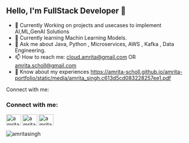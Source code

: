 ## Hello, I'm FullStack Developer 👋

<!--
**amrita-scholl/amrita-scholl** is a ✨ _special_ ✨ repository because its `README.md` (this file) appears on your GitHub profile.
-->

- 🔭 Currently Working on projects and usecases to implement AI,ML,GenAI Solutions
- 🌱 Currently learning Machin Learning Models.
- 💬 Ask me about Java, Python , Microservices, AWS , Kafka , Data Engineering.
- 📫 How to reach me: cloud.amrita@gmail.com OR amrita.scholl@gmail.com
- 📄 Know about my experiences https://amrita-scholl.github.io/amrita-portfolio/static/media/amrita_singh.c613d5cd083228257ee1.pdf
  
Connect with me:

<h3 align="left">Connect with me:</h3>
<p align="left">
<a href="https://www.linkedin.com/in/amrita-singh-0431ab1b4/" target="blank"><img align="center" src="https://raw.githubusercontent.com/rahuldkjain/github-profile-readme-generator/master/src/images/icons/Social/linked-in-alt.svg" alt="amritasingh" height="30" width="40" /></a>
<a href="https://www.youtube.com/@amrita-scholl" target="blank"><img align="center" src="https://raw.githubusercontent.com/rahuldkjain/github-profile-readme-generator/master/src/images/icons/Social/youtube.svg" alt="amritasingh" height="30" width="40" /></a>
<a href="https://leetcode.com/amrita-scholl/" target="blank"><img align="center" src="https://raw.githubusercontent.com/rahuldkjain/github-profile-readme-generator/master/src/images/icons/Social/leet-code.svg" alt="amritasingh" height="30" width="40" /></a>
</p>
<p><img align="center" src="https://github-readme-stats.vercel.app/api/top-langs?username=amrita-scholl&show_icons=true&locale=en&layout=compact" alt="amritasingh" /></p>




